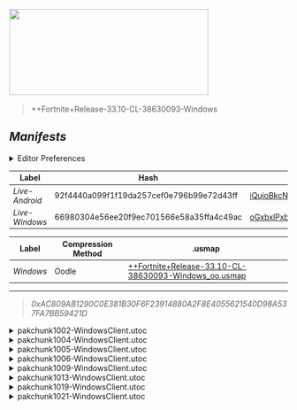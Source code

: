 <a href="#manifests">
  <img style="pointer-events: none" src="https://raw.githubusercontent.com/Tectors/fn-archive/master/.github/source/dependents/gen.33.10.svg" width="360" height="155"\>
</a>

 >  
  
  > ++Fortnite+Release-33.10-CL-38630093-Windows

## *Manifests*
<details>
  <summary>Editor Preferences</summary>

 > 
    ((Value="0xF1B0C1127843D9E67D87C8FC13F75F2746521FC0D50740E6FAB65D54C622BE51",Guid="06381A8251E28744D95CD28E6C038AFB"),(Value="0xD4E0770E6D14412BA6138AAB370E65A535A0C756E312A385137FACDD7A3856EE",Guid="2D7CC66E132AF5D216B481F2D0B56EB7"),(Value="0xA0E00A8D2FE6AC653A0E4FDCF9788872CFB182FAB223CCE6B7EA674795663E65",Guid="35182C05BA21A7373CD33B20303E6944"),(Value="0xD0ACD8DAAE8AF72E5E3741FA587758E97B440C780C23D846802C057D32A3B254",Guid="4538F6D411E3A548ED65FC9F04FE46DE"),(Value="0x1963DCBBE5513EDBB55823A244224747969D4B3229FF89DD5D3ED32D9F2E0DBE",Guid="540DEA2C5E3510D32704C41A4B323118"),(Value="0x89D7A5CABEDBD9D9C126B928D76BB51FB7D40ADFC4D4F0F44E9DD43E83BF8B41",Guid="71D436C87063424964A94E713024B9E6"),(Value="0x51FE328B797C2850A501DA7979DD5FAE0668DC76E95D7AF0888B889B58F86A50",Guid="A7F859B562B3AB262A2876C962C79A78"),(Value="0xDE43349965384A4009A00D3C0C01627EB4E7143C11BB5ADE44AD967331F7AC36",Guid="F4F783537F2D2C107AE36A4A35E9CFFC"))
</details>

| Label | Hash | Route |
| - | - | - |
| *Live-Android* | 92f4440a099f1f19da257cef0e796b99e72d43ff | [iQujoBkcNi8SMBGR7kmtMN98ihYbGQ](https://github.com/Tectors/fn-archive/blob/master/manifests/iQujoBkcNi8SMBGR7kmtMN98ihYbGQ.manifest) |
| *Live-Windows* | 66980304e56ee20f9ec701566e58a35ffa4c49ac | [oGxbxlPxbThz8n3IpUCmVRu8dxw1zQ](https://github.com/Tectors/fn-archive/blob/master/manifests/oGxbxlPxbThz8n3IpUCmVRu8dxw1zQ.manifest) |


| Label | Compression Method | .usmap |
| - | - | - |
| *Windows* | Oodle | [++Fortnite+Release-33.10-CL-38630093-Windows_oo.usmap](https://github.com/Tectors/fn-archive/blob/master/manifests/mappings/++Fortnite+Release-33.10-CL-38630093-Windows_oo.usmap) |

---

> *0xAC809AB1290C0E381B30F6F23914880A2F8E4055621540D98A537FA7BB59421D*

<details>
  <summary>pakchunk1002-WindowsClient.utoc</summary>

 > 
    0xF1B0C1127843D9E67D87C8FC13F75F2746521FC0D50740E6FAB65D54C622BE51
    KEYCHAIN: 06381A8251E28744D95CD28E6C038AFB:8bDBEnhD2eZ9h8j8E/dfJ0ZSH8DVB0Dm+rZdVMYivlE=

  <img src="https://raw.githubusercontent.com/Tectors/fn-archive/master/.github/source/dependents/referred/Pickaxe_SnailAisle.svg" width="100"> <img src="https://raw.githubusercontent.com/Tectors/fn-archive/master/.github/source/dependents/referred/Glider_SnailAisle.svg" width="100"> <img src="https://raw.githubusercontent.com/Tectors/fn-archive/master/.github/source/dependents/referred/Backpack_SnailAisle.svg" width="100"> 
</details>

<details>
  <summary>pakchunk1004-WindowsClient.utoc</summary>

 > 
    0xD4E0770E6D14412BA6138AAB370E65A535A0C756E312A385137FACDD7A3856EE
    KEYCHAIN: 2D7CC66E132AF5D216B481F2D0B56EB7:1OB3Dm0UQSumE4qrNw5lpTWgx1bjEqOFE3+s3Xo4Vu4=

  <img src="https://raw.githubusercontent.com/Tectors/fn-archive/master/.github/source/dependents/referred/Shoes_LungeStreamTenor.svg" width="100"> <img src="https://raw.githubusercontent.com/Tectors/fn-archive/master/.github/source/dependents/referred/Shoes_LungeStreamForte.svg" width="100"> <img src="https://raw.githubusercontent.com/Tectors/fn-archive/master/.github/source/dependents/referred/Shoes_LungeStreamClef.svg" width="100"> <img src="https://raw.githubusercontent.com/Tectors/fn-archive/master/.github/source/dependents/referred/Shoes_FunnyBunny.svg" width="100"> 
</details>

<details>
  <summary>pakchunk1005-WindowsClient.utoc</summary>

 > 
    0xA0E00A8D2FE6AC653A0E4FDCF9788872CFB182FAB223CCE6B7EA674795663E65
    KEYCHAIN: 35182C05BA21A7373CD33B20303E6944:oOAKjS/mrGU6Dk/c+XiIcs+xgvqyI8zmt+pnR5VmPmU=

  <img src="https://raw.githubusercontent.com/Tectors/fn-archive/master/.github/source/dependents/referred/Pickaxe_PuffinSmile.svg" width="100"> <img src="https://raw.githubusercontent.com/Tectors/fn-archive/master/.github/source/dependents/referred/Pickaxe_IntenseCello.svg" width="100"> <img src="https://raw.githubusercontent.com/Tectors/fn-archive/master/.github/source/dependents/referred/Backpack_ShakeCrunch.svg" width="100"> <img src="https://raw.githubusercontent.com/Tectors/fn-archive/master/.github/source/dependents/referred/Backpack_PuffinSmile.svg" width="100"> <img src="https://raw.githubusercontent.com/Tectors/fn-archive/master/.github/source/dependents/referred/Backpack_IntenseCello.svg" width="100"> 
</details>

<details>
  <summary>pakchunk1006-WindowsClient.utoc</summary>

 > 
    0xD0ACD8DAAE8AF72E5E3741FA587758E97B440C780C23D846802C057D32A3B254
    KEYCHAIN: 4538F6D411E3A548ED65FC9F04FE46DE:0KzY2q6K9y5eN0H6WHdY6XtEDHgMI9hGgCwFfTKjslQ=

  </details>

<details>
  <summary>pakchunk1009-WindowsClient.utoc</summary>

 > 
    0x1963DCBBE5513EDBB55823A244224747969D4B3229FF89DD5D3ED32D9F2E0DBE
    KEYCHAIN: 540DEA2C5E3510D32704C41A4B323118:GWPcu+VRPtu1WCOiRCJHR5adSzIp/4ndXT7TLZ8uDb4=

  <img src="https://raw.githubusercontent.com/Tectors/fn-archive/master/.github/source/dependents/referred/Shoes_SweetTreat.svg" width="100"> <img src="https://raw.githubusercontent.com/Tectors/fn-archive/master/.github/source/dependents/referred/Shoes_LungeStreamPitch.svg" width="100"> <img src="https://raw.githubusercontent.com/Tectors/fn-archive/master/.github/source/dependents/referred/Shoes_LungeStreamMezzo.svg" width="100"> <img src="https://raw.githubusercontent.com/Tectors/fn-archive/master/.github/source/dependents/referred/Shoes_LungeStreamAlto.svg" width="100"> 
</details>

<details>
  <summary>pakchunk1013-WindowsClient.utoc</summary>

 > 
    0x89D7A5CABEDBD9D9C126B928D76BB51FB7D40ADFC4D4F0F44E9DD43E83BF8B41
    KEYCHAIN: 71D436C87063424964A94E713024B9E6:idelyr7b2dnBJrko12u1H7fUCt/E1PD0Tp3UPoO/i0E=

  </details>

<details>
  <summary>pakchunk1019-WindowsClient.utoc</summary>

 > 
    0x51FE328B797C2850A501DA7979DD5FAE0668DC76E95D7AF0888B889B58F86A50
    KEYCHAIN: A7F859B562B3AB262A2876C962C79A78:Uf4yi3l8KFClAdp5ed1frgZo3HbpXXrwiIuIm1j4alA=

  </details>

<details>
  <summary>pakchunk1021-WindowsClient.utoc</summary>

 > 
    0xDE43349965384A4009A00D3C0C01627EB4E7143C11BB5ADE44AD967331F7AC36
    KEYCHAIN: F4F783537F2D2C107AE36A4A35E9CFFC:3kM0mWU4SkAJoA08DAFifrTnFDwRu1reRK2WczH3rDY=

  </details>

